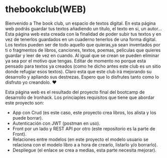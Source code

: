 
# thebookclub(WEB)
Bienvenido a The book club, un espacio de textos digital. En esta página web podrás guardar tus textos añadiendo un titulo, el texto en si, un autor... Esta página web esta creada con la finalidad de poder subir tus textos y en vez de tenerlos guardados en un cuaderno tenerlos de una forma digital. Los textos pueden ser de todo aquello que quieras,ya sean inventados por ti o fragmentos de libros, canciones, textos, poemas, peliculas que quieres guardar y leer de vez en cuando. Al igual que se crean se pueden eliminar ya sea por el motivo que tengas. Editar de momento no porque esta pensado para textos ya creados (como he dicho antes este club es un sitio donde refugiar esos textos). Claro esta que este club irá mejorando su desarrollo y apliando sus destrezas. Espero que lo disfrutes tanto como lo disfruto yo creandolo. ❤️

Esta página web es el resultado del proyecto final del bootcamp de desarrollo de Ironhack. Los princiaples requisitos que tiene que abordar este proyecto son:
- App con Crud (es este caso, este proyecto crea libros, los alista y los puede borrar).
- Autenticación con JWT (postman en uso).
- Front por un lado y REST API por otro (este repositorio es la parte de Front).
- Relaciones entre modelos (en este proyecto el modelo usuario se relaciona con el modelo libro a a hora de crearlo, listarlo y/o borrarlo).
- Despliegue (el enlace se crea a medias, esta parte necesita mejorar).
